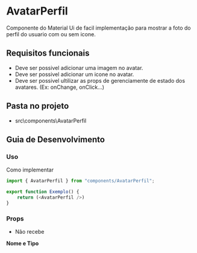 # AvatarPerfil 

Componente do Material Ui de facil implementação para mostrar a foto do perfil do usuario com ou sem icone.

## Requisitos funcionais

- Deve ser possivel adicionar uma imagem no avatar.
- Deve ser possivel adicionar um icone no avatar.
- Deve ser possivel ultilizar as props de gerenciamente de estado dos avatares. (Ex: onChange, onClick...)

## Pasta no projeto
- src\components\AvatarPerfil

## Guia de Desenvolvimento

### Uso

Como implementar

```js
import { AvatarPerfil } from "components/AvatarPerfil";

export function Exemplo() {
    return (<AvatarPerfil />)
}
```
  
### Props

- Não recebe
 

**Nome e Tipo**
  
  
 
